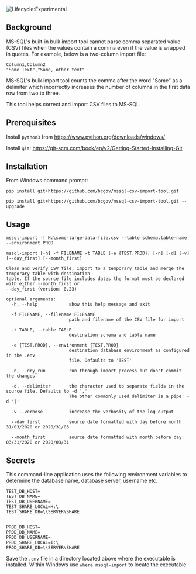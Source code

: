 ![Lifecycle:Experimental](https://img.shields.io/badge/Lifecycle-Experimental-339999)

## Background
MS-SQL's built-in bulk import tool cannot parse comma separated value (CSV) files when the values 
contain a comma even if the value is wrapped in quotes. For example, below is a two-column import file:

```text
Column1,Column2
"Some Text","Some, other text"
```

MS-SQL's bulk import tool counts the comma after the word "Some" as a delimiter which incorrectly increases
the number of columns in the first data row from two to three.

This tool helps correct and import CSV files to MS-SQL.

## Prerequisites
Install `python3` from https://www.python.org/downloads/windows/

Install `git`: https://git-scm.com/book/en/v2/Getting-Started-Installing-Git

## Installation
From Windows command prompt:

`pip install git+https://github.com/bcgov/mssql-csv-import-tool.git`

`pip install git+https://github.com/bcgov/mssql-csv-import-tool.git --upgrade`


## Usage

`mssql-import -f H:\some-large-data-file.csv --table schema.table-name --environment PROD`


```
mssql-import [-h] -f FILENAME -t TABLE [-e {TEST,PROD}] [-n] [-d] [-v] [--day_first] [--month_first]

Clean and verify CSV file, import to a temporary table and merge the temporary table with destination
table. If the source file includes dates the format must be declared with either --month_first or
--day_first (version: 0.23)

optional arguments:
  -h, --help            show this help message and exit

  -f FILENAME, --filename FILENAME
                        path and filename of the CSV file for import
                        
  -t TABLE, --table TABLE
                        destination schema and table name
                        
  -e {TEST,PROD}, --environment {TEST,PROD}
                        destination database environment as configured in the .env
                        file. Defaults to 'TEST'
                        
  -n, --dry_run         run through import process but don't commit the changes
  
  -d, --delimiter       the character used to separate fields in the source file. Defaults to -d ','
                        The other commonly used delimiter is a pipe: -d '|'
  
  -v --verbose          increase the verbosity of the log output
  
  --day_first           source date formatted with day before month: 31/03/2020 or 2020/31/03
  
  --month_first         source date formatted with month before day: 03/31/2020 or 2020/03/31

```


## Secrets
This command-line application uses the following environment variables
to determine the database name, database server, username etc. 

```
TEST_DB_HOST=
TEST_DB_NAME=
TEST_DB_USERNAME=
TEST_SHARE_LOCAL=H:\
TEST_SHARE_DB=\\SERVER\SHARE


PROD_DB_HOST=
PROD_DB_NAME=
PROD_DB_USERNAME=
PROD_SHARE_LOCAL=I:\
PROD_SHARE_DB=\\SERVER\SHARE

```

Save the
`.env` file in a directory located above where the executable is installed. 
Within Windows use `where mssql-import` to locate the executable.
